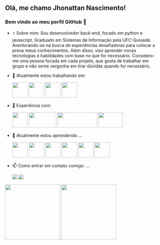 <link rel="stylesheet" href="https://cdn.jsdelivr.net/gh/devicons/devicon@v2.15.1/devicon.min.css">
          
## Olá, me chamo Jhonattan Nascimento! 
### Bem vindo ao meu perfil GitHub 👋
- ⚡ Sobre mim:
Sou desenvolvedor back-end, focado em python e javascript, Graduado em Sistemas de Informação pela UFC-Quixadá. Aventurando-se na busca de experiências desafiadoras para colocar a prova meus conhecimentos. Além disso, viso aprender novas tecnologias e habilidades com base no que for necessário. Considero-me uma pessoa focada em cada projeto, que gosta de trabalhar em grupo e não sente vergonha em tirar dúvidas quando for necessário.

- 🔭 Atualmente estou trabalhando em:
          
    <img height=50 width=50 src="https://cdn.jsdelivr.net/gh/devicons/devicon/icons/python/python-original-wordmark.svg" /> <img height=50 width=50 src="https://cdn.jsdelivr.net/gh/devicons/devicon/icons/fastapi/fastapi-original-wordmark.svg" /> <img height=50 width=50 src="https://cdn.jsdelivr.net/gh/devicons/devicon/icons/postgresql/postgresql-original-wordmark.svg" /> <img height=50 width=50 src="https://cdn.jsdelivr.net/gh/devicons/devicon/icons/docker/docker-original-wordmark.svg" />

- 💬 Experiência com: 

     <img height=50 width=50 src="https://cdn.jsdelivr.net/gh/devicons/devicon/icons/python/python-original-wordmark.svg" /> <img height=50 width=90 src="https://images.g2crowd.com/uploads/product/image/social_landscape/social_landscape_4c90301bc925592ec131471cf70b793b/rasa.png" /> <img height=50 width=130 src="https://www.cryt.ie/wp-content/uploads/2020/03/scrapy.png" /> <img height=50 width=80 src="https://upload.wikimedia.org/wikipedia/commons/thumb/0/03/Apache_Jena_logo.svg/1200px-Apache_Jena_logo.svg.png" />
          
- 🌱 Atualmente estou aprendendo ...
          
     <img height=50 width=50  src="https://cdn.jsdelivr.net/gh/devicons/devicon/icons/fastapi/fastapi-original-wordmark.svg" />  <img height=50 width=50 src="https://cdn.jsdelivr.net/gh/devicons/devicon/icons/flask/flask-original-wordmark.svg" />  <img height=50 width=50 src="https://cdn.jsdelivr.net/gh/devicons/devicon/icons/javascript/javascript-original.svg" />  <img height=50 width=50 src="https://cdn.jsdelivr.net/gh/devicons/devicon/icons/nodejs/nodejs-original-wordmark.svg" /> <img height=50 width=50  src="https://cdn.jsdelivr.net/gh/devicons/devicon/icons/typescript/typescript-original.svg" /> <img height=50 width=50 src="https://cdn.jsdelivr.net/gh/devicons/devicon/icons/docker/docker-original-wordmark.svg" /> 

- 📫 Como entrar em contato comigo: ...
          <div>
          <a href = "jhonattan.nascimento.barbosa@gmail.com"><img src="https://img.shields.io/badge/Gmail-D14836?style=for-the-badge&logo=gmail&logoColor=white" target="_blank"></a>
          <a href="https://www.linkedin.com/in/jhonattan-nascimento-barbosa/" target="_blank"><img src="https://img.shields.io/badge/-LinkedIn-%230077B5?style=for-the-badge&logo=linkedin&logoColor=white" target="_blank"></a>   
          </div>

<div>
<a href="https://github.com/jhonattan31">
<img height="180em" src="https://github-readme-stats.vercel.app/api/top-langs/?username=jhonattan31&layout=compact&langs_count=7&theme=radical"/>
<img height="180em" src="https://github-readme-stats.vercel.app/api?username=jhonattan31&show_icons=true&theme=radical&include_all_commits=true&count_private=true"/>
</div>
